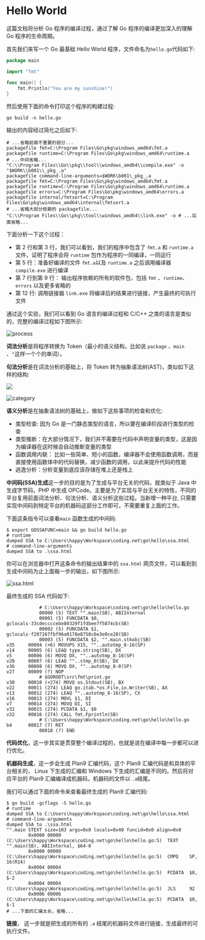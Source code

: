 # Hello World

这篇文档将分析 Go 程序的编译过程，通过了解 Go 程序的编译更加深入的理解 Go 程序的生命周期。

首先我们来写一个 Go 最基础 Hello World 程序，文件命名为`hello.go`代码如下:

```go
package main

import "fmt"

func main() {
	fmt.Println("You are my sunshine!")
}
```

然后使用下面的命令打印这个程序的构建过程:

```shell
go build -n hello.go
```

输出的内容经过简化之后如下:

```Shell
# ...省略前面不重要的部分...
packagefile fmt=C:\Program Files\Go\pkg\windows_amd64\fmt.a
packagefile runtime=C:\Program Files\Go\pkg\windows_amd64\runtime.a
# ...中间省略...
"C:\\Program Files\\Go\\pkg\\tool\\windows_amd64\\compile.exe" -o "$WORK\\b001\\_pkg_.a"
packagefile command-line-arguments=$WORK\b001\_pkg_.a
packagefile fmt=C:\Program Files\Go\pkg\windows_amd64\fmt.a
packagefile runtime=C:\Program Files\Go\pkg\windows_amd64\runtime.a
packagefile errors=C:\Program Files\Go\pkg\windows_amd64\errors.a
packagefile internal/fmtsort=C:\Program Files\Go\pkg\windows_amd64\internal\fmtsort.a
# ...省略大部分依赖的 packagefile...
"C:\\Program Files\\Go\\pkg\\tool\\windows_amd64\\link.exe" -o # ...后面省略...
```

下面分析一下这个过程：

- 第 2 行和第 3 行，我们可以看到，我们的程序中包含了 `fmt.a` 和 `runtime.a` 文件，证明了程序会将 `runtime` 包作为程序的一同编译，一同运行
- 第  5 行：准备好编译的文件 `fmt.a`以及 `runtime.a` 之后调用编译器 `compile.exe` 进行编译
- 第 7 行到第 9 行： 输出程序依赖的所有的软件包，包括 `fmt` 、`runtime`、`errors` 以及更多省略的
- 第 12 行:  调用链接器 `link.exe` 将编译后的结果进行链接，产生最终的可执行文件

通过这个实验，我们可以看到 Go 语言的编译过程和 C/C++ 之类的语言是类似的，完整的编译过程如下图所示:

<img src="http://file-linker.oss-cn-hangzhou.aliyuncs.com/Qyf8oGVBt2NsRsgNK7O2.jpeg" alt="process"/>

**词法分析**是将程序转换为 Token（最小的语义结构，比如说 `package` 、`main` 、`"`这样一个个的单词）。

**句法分析**是在词法分析的基础上，将 Token 转为抽象语法树(AST)，类似如下这样的结构:

![](https://cdn.nlark.com/yuque/0/2022/jpeg/502915/1653595617652-36a213b7-6c78-4d84-a72b-086b810e1234.jpeg)

<img src="http://file-linker.oss-cn-hangzhou.aliyuncs.com/jlZcHhBFrVujTdpvf213.jpeg" alt="category"/>


**语义分析**是在抽象语法树的基础上，做如下这些事项的检查和优化:

- 类型检查:  因为 Go 是一门静态类型的语言，所以要在编译阶段进行类型的检查
- 类型推断：在大部分情况下，我们并不需要在代码中声明变量的类型，这是因为编译器在这时候会自动推断变量的类型
- 函数调用内联： 比如一些简单、短小的函数，编译器不会使用函数调用，而是直接使用函数体中的代码替换，减少函数的调用，以此来提升代码的性能
- 逃逸分析：分析变量到底应该存储在堆上还是栈上

**中间码(SSA)生成**这一步的目的是为了生成与平台无关的代码，就类似于 Java 中生成字节码，PHP 中生成 OPCode。主要是为了实现与平台无关的特性，不同的平台复用前面词法分析、句法分析、语义分析这些过程。当新增一种平台, 只需要实现中间码到特定平台的机器码这部分工作即可，不需要重复上面的工作。

下面这条指令可以查看`main` 函数生成的中间码:

```shell
$ export GOSSAFUNC=main && go build hello.go
# runtime
dumped SSA to C:\Users\happy\Workspace\coding.net\go\hello\ssa.html
# command-line-arguments
dumped SSA to .\ssa.html
```

你可以在浏览器中打开这条命令的输出结果中的 `ssa.html` 网页文件，可以看到到生成中间码为止上面每一步的输出，如下图所示:

<img src="http://file-linker.oss-cn-hangzhou.aliyuncs.com/kSYn3lcUVVEXqIepjXtw.png" alt="ssa.html"/>

最终生成的 SSA 代码如下:

```Shell
			# C:\Users\happy\Workspace\coding.net\go\hello\hello.go
			00000 (5) TEXT "".main(SB), ABIInternal
			00001 (5) FUNCDATA $0, gclocals·33cdeccccebe80329f1fdbee7f5874cb(SB)
			00002 (5) FUNCDATA $1, gclocals·f207267fbf96a0178e8758c6e3e0ce28(SB)
			00003 (5) FUNCDATA $2, "".main.stkobj(SB)
v35 	00004 (+6) MOVUPS X15, ""..autotmp_8-16(SP)
v14 	00005 (6) LEAQ type.string(SB), DX
v5 		00006 (6) MOVQ DX, ""..autotmp_8-16(SP)
v20 	00007 (6) LEAQ ""..stmp_0(SB), DX
v36 	00008 (6) MOVQ DX, ""..autotmp_8-8(SP)
v27 	00009 (?) NOP
			# $GOROOT\src\fmt\print.go
v30 	00010 (+274) MOVQ os.Stdout(SB), BX
v22 	00011 (274) LEAQ go.itab.*os.File,io.Writer(SB), AX
v13 	00012 (274) LEAQ ""..autotmp_8-16(SP), CX
v16 	00013 (274) MOVL $1, DI
v7 		00014 (274) MOVQ DI, SI
v32 	00015 (274) PCDATA $1, $0
v32 	00016 (274) CALL fmt.Fprintln(SB)
			# C:\Users\happy\Workspace\coding.net\go\hello\hello.go
b4 		00017 (7) RET
			00018 (?) END
```


**代码优化**，这一步其实是贯穿整个编译过程的，也就是说在编译中每一步都可以进行优化。

**机器码生成**，这一步会生成 Plan9 汇编代码，这个 Plan9 汇编代码是和具体的平台相关的， Linux 下生成的汇编和 Windows 下生成的汇编是不同的。然后将对应平台的 Plan9 汇编编译成机器码，机器码的文件以 `.a`结尾。

我们可以通过下面的命令来查看最终生成的 Plan9 汇编代码:

```shell
$ go build -gcflags -S hello.go
# runtime
dumped SSA to C:\Users\happy\Workspace\coding.net\go\hello\ssa.html
# command-line-arguments
dumped SSA to .\ssa.html
"".main STEXT size=103 args=0x0 locals=0x40 funcid=0x0 align=0x0
        0x0000 00000 (C:\Users\happy\Workspace\coding.net\go\hello\hello.go:5)  TEXT    "".main(SB), ABIInternal, $64-0
        0x0000 00000 (C:\Users\happy\Workspace\coding.net\go\hello\hello.go:5)  CMPQ    SP, 16(R14)
        0x0004 00004 (C:\Users\happy\Workspace\coding.net\go\hello\hello.go:5)  PCDATA  $0, $-2
        0x0004 00004 (C:\Users\happy\Workspace\coding.net\go\hello\hello.go:5)  JLS     92
        0x0006 00006 (C:\Users\happy\Workspace\coding.net\go\hello\hello.go:5)  PCDATA  $0, $-1
# ...下面的汇编太长，省略...
```

**链接**， 这一步就是把生成的所有的 `.a` 结尾的机器码文件进行链接，生成最终的可执行文件。


